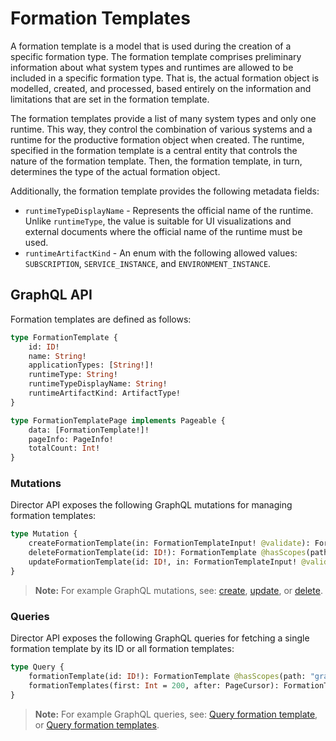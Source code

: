 # Formation Templates

A formation template is a model that is used during the creation of a specific formation type.  The formation template comprises preliminary information about what system types and runtimes are allowed to be included in a specific formation type. 
That is, the actual formation object is modelled, created, and processed, based entirely on the information and limitations that are set in the formation template.
 
The formation templates provide a list of many system types and only one runtime. This way, they control the combination of various systems and a runtime for the productive formation object when created. The runtime, specified in the formation template is a central entity that controls the nature of the formation template. Then, the formation template, in turn, determines the type of the actual formation object.

Additionally, the formation template provides the following metadata fields:
* `runtimeTypeDisplayName` - Represents the official name of the runtime. Unlike `runtimeType`, the value is suitable for UI visualizations and external documents where the official name of the runtime must be used.
* `runtimeArtifactKind` - An enum with the following allowed values: `SUBSCRIPTION`, `SERVICE_INSTANCE`, and `ENVIRONMENT_INSTANCE`.

## GraphQL API
Formation templates are defined as follows:
```graphql
type FormationTemplate {
    id: ID!
    name: String!
    applicationTypes: [String!]!
    runtimeType: String!
    runtimeTypeDisplayName: String!
    runtimeArtifactKind: ArtifactType!
}

type FormationTemplatePage implements Pageable {
    data: [FormationTemplate!]!
    pageInfo: PageInfo!
    totalCount: Int!
}
```

### Mutations
Director API exposes the following GraphQL mutations for managing formation templates: 
```graphql
type Mutation {
    createFormationTemplate(in: FormationTemplateInput! @validate): FormationTemplate @hasScopes(path: "graphql.mutation.createFormationTemplate")
    deleteFormationTemplate(id: ID!): FormationTemplate @hasScopes(path: "graphql.mutation.deleteFormationTemplate")
    updateFormationTemplate(id: ID!, in: FormationTemplateInput! @validate): FormationTemplate @hasScopes(path: "graphql.mutation.updateFormationTemplate")
}
```
> **Note:** For example GraphQL mutations, see: [create](https://github.com/kyma-incubator/compass/tree/main/components/director/examples/create-formation-template/create-formation-template.graphql), [update](https://github.com/kyma-incubator/compass/tree/main/components/director/examples/update-formation-template/update-formation-template.graphql), or [delete](https://github.com/kyma-incubator/compass/tree/main/components/director/examples/delete-formation-template/delete-formation-template.graphql).


### Queries 
Director API exposes the following GraphQL queries for fetching a single formation template by its ID or all formation templates:
```graphql
type Query {
    formationTemplate(id: ID!): FormationTemplate @hasScopes(path: "graphql.query.formationTemplate")
    formationTemplates(first: Int = 200, after: PageCursor): FormationTemplatePage! @hasScopes(path: "graphql.query.formationTemplates")
}
```
> **Note:** For example GraphQL queries, see: [Query formation template](https://github.com/kyma-incubator/compass/tree/main/components/director/examples/query-formation-template/query-formation-template.graphql), or [Query formation templates](https://github.com/kyma-incubator/compass/tree/main/components/director/examples/query-formation-templates/query-formation-templates.graphql).
